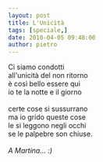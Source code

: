 ```yaml
---
layout: post
title: L'Unicità
tags: [speciale,]
date: 2010-04-05 09:48:00
author: pietro
---
```

Ci siamo condotti<br/>all'unicità del non ritorno<br/>è così bello essere qui<br/>io te la notte e il giorno<br/><br/>certe cose si sussurrano<br/>ma io grido queste cose<br/>le si leggono negli occhi<br/>se le palpebre son chiuse.<br/><br/><span style="font-style: italic">A Martina... :)</span>
